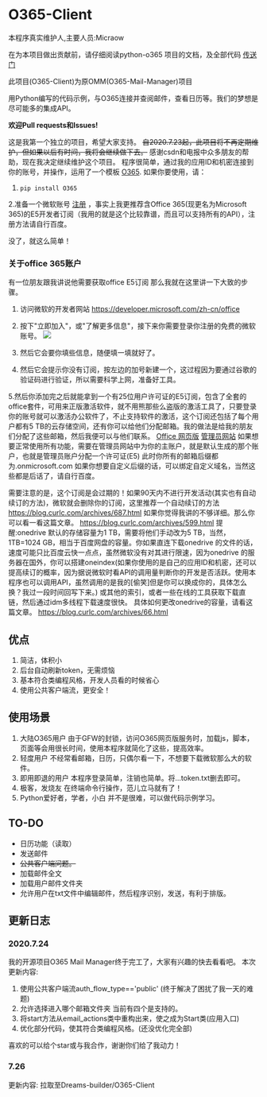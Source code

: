 # O365-Client

本程序真实维护人,主要人员:Micraow

在为本项目做出贡献前，请仔细阅读python-o365 项目的文档，及全部代码  [传送门](https://github.com/O365/python-o365)

此项目(O365-Client)为原OMM(O365-Mail-Manager)项目

用Python编写的代码示例，与O365连接并查阅邮件，查看日历等。我们的梦想是尽可能多的集成API。

**欢迎Pull requests和Issues!**

这是我第一个独立的项目，希望大家支持。
~~自2020.7.23起，此项目将不再定期维护，但如果以后有时间，我将会继续做下去。~~
感谢csdn和电报中众多朋友的帮助，现在我决定继续维护这个项目。
程序很简单，通过我的应用ID和机密连接到你的账号，并操作，运用了一个模板 [O365](https://github.com/O365/python-o365 "O365").
如果你要使用，请：

1. `pip install O365`

2.准备一个微软账号 [注册](https://account.microsoft.com/account?lang=zh-cn) ，事实上我更推荐含Office 365(现更名为Microsoft 365)的E5开发者订阅（我用的就是这个比较靠谱，而且可以支持所有的API），注册方法请自行百度。

没了，就这么简单！

### 关于office 365账户
有一位朋友跟我讲说他需要获取office E5订阅
那么我就在这里讲一下大致的步骤。
1. 访问微软的开发者网站 https://developer.microsoft.com/zh-cn/office

2. 按下"立即加入"，或"了解更多信息"，接下来你需要登录你注册的免费的微软账号。
![](https://share.pengbo.workers.dev/1595596248544.jpg)

3. 然后它会要你填些信息，随便填一填就好了。

4. 然后它会提示你没有订阅，按左边的加号新建一个，这过程因为要通过谷歌的验证码进行验证，所以需要科学上网，准备好工具。

5.然后你添加完之后就能拿到一个有25位用户许可证的E5订阅，包含了全套的office套件，可用来正版激活软件，就不用熊那些么盗版的激活工具了，只要登录你的账号就可以激活办公软件了，不止支持软件的激活，这个订阅还包括了每个用户都有5 TB的云存储空间，还有你可以给他们分配邮箱。我的做法是给我的朋友们分配了这些邮箱，然后我便可以与他们联系。
[Office 网页版](office.com)
[管理员网站](admin.microsoft.com)
如果想要正常使用所有功能，需要在管理员网站中为你的主账户，就是默认生成的那个账户，也就是管理员账户分配一个许可证(E5)
此时你所有的邮箱后缀都为.onmicrosoft.com 如果你想要自定义后缀的话，可以绑定自定义域名，当然这些都是后话了，请自行百度。

需要注意的是，这个订阅是会过期的！如果90天内不进行开发活动(其实也有自动续订的方法)，微软就会删除你的订阅，这里推荐一个自动续订的方法
https://blog.curlc.com/archives/687.html
如果你觉得我讲的不够详细。那么你可以看一看这篇文章。
https://blog.curlc.com/archives/599.html
提醒:onedrive 默认的存储容量为1 TB，需要将他们手动改为5 TB，当然，1TB=1024 GB，相当于百度网盘的容量。你如果直连下载onedrive 的文件的话，速度可能只比百度云快一点点，虽然微软没有对其进行限速，因为onedrive 的服务器在国外，你可以搭建oneindex(如果你使用的是自己的应用ID和机密，还可以提高续订的概率，因为据说微软时看API的调用量判断你的开发是否活跃。使用本程序也可以调用API，虽然调用的是我的[偷笑]但是你可以换成你的，具体怎么换？我过一段时间回写下来。) 或其他的索引，或者一些在线的工具获取下载直链，然后通过idm多线程下载速度很快。
具体如何更改onedrive的容量，请看这篇文章。
https://blog.curlc.com/archives/66.html

## 优点
1. 简洁，体积小
2. 后台自动刷新token，无需烦恼
3. 基本符合类编程风格，开发人员看的时候省心
4. 使用公共客户端流，更安全！

## 使用场景
1. 大陆O365用户
   由于GFW的封锁，访问O365网页版服务时，加载js，脚本，页面等会用很长时间，使用本程序就简化了这些，提高效率。
2. 轻度用户
   不经常看邮箱，日历，只偶尔看一下，不想要下载微软那么大的软件。
3. 即用即退的用户
   本程序登录简单，注销也简单。将...token.txt删去即可。
4. 极客，发烧友
   在终端命令行操作，范儿立马就有了！
5. Python爱好者，学者，小白
   并不是很难，可以做代码示例学习。

## TO-DO
 - 日历功能（读取）
 - 发送邮件
 - ~~公共客户端问题。~~
 - 加载邮件全文
 - 加载用户邮件文件夹
 - 允许用户在txt文件中编辑邮件，然后程序识别，发送，有利于排版。

## 更新日志
### 2020.7.24

我的开源项目O365 Mail Manager终于完工了，大家有兴趣的快去看看吧。
本次更新内容:
1. 使用公共客户端流auth_flow_type=='public'
(终于解决了困扰了我一天的难题)
2. 允许选择进入哪个邮箱文件夹
当前有四个是支持的。
3. 将start方法从email_actions类中重构出来，使之成为Start类(应用入口)
4. 优化部分代码，使其符合类编程风格。(还没优化完全部)

喜欢的可以给个star或与我合作，谢谢你们给了我动力！

### 7.26

更新内容:
拉取至Dreams-builder/O365-Client
